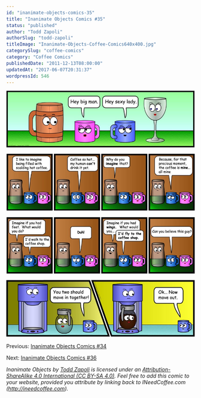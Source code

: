 ```yaml
---
id: "inanimate-objects-comics-35"
title: "Inanimate Objects Comics #35"
status: "published"
author: "Todd Zapoli"
authorSlug: "todd-zapoli"
titleImage: "Inanimate-Objects-Coffee-Comics640x400.jpg"
categorySlug: "coffee-comics"
category: "Coffee Comics"
publishedDate: "2011-12-13T08:00:00"
updatedAt: "2017-06-07T20:31:37"
wordpressId: 546
---
```


![](comic-hey-big-man.jpg)

![](comic-imagine-p11.jpg)

![](comic-imagine-p2.jpg)

![](comic-move-out.jpg)

Previous: [Inanimate Objects Comics #34](/inanimate-objects-comics-34/)

Next: [Inanimate Objects Comics #36](/inanimate-objects-comics-36/)

*Inanimate Objects by [Todd Zapoli](/) is licensed under an [Attribution-ShareAlike 4.0 International (CC BY-SA 4.0)](https://creativecommons.org/licenses/by-sa/4.0/). Feel free to add this comic to your website, provided you attribute by linking back to INeedCoffee.com (http://ineedcoffee.com).*
